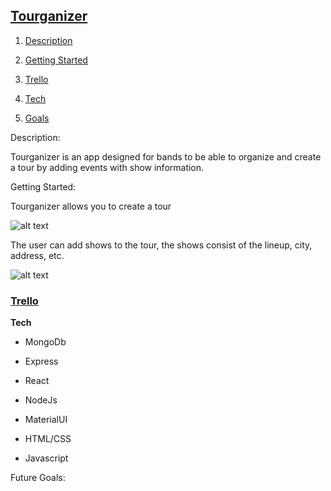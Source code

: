 ## [**Tourganizer**](https://tourganizer.herokuapp.com/) <a name="home"></a> 

1. [Description](#desc)

2. [Getting Started](#start)

3. [Trello](#trello) 

4. [Tech](#tech)

5. [Goals](#goals)






Description:  <a name="desc"></a> 

Tourganizer is an app designed for bands to be able to organize and create a tour by adding events with show information.




Getting Started: <a name="start"></a> 

Tourganizer allows you to create a tour


![alt text](https://i.imgur.com/f3QvYdG.png)

The user can add shows to the tour, the shows consist of the lineup, city, address, etc.


![alt text](https://i.imgur.com/VQ4ge7S.png)



### [**Trello**](https://trello.com/b/SQlUvKFi/tourganizer) <a name="trello"></a> 











<a name="tech"></a> **Tech**

* MongoDb

* Express

* React

* NodeJs

* MaterialUI

* HTML/CSS

* Javascript




Future Goals: <a name="goals"></a> 


